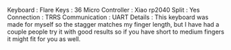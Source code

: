 Keyboard : Flare
Keys : 36
Micro Controller : Xiao rp2040
Split : Yes
Connection : TRRS
Communication : UART
Details : This keyboard was made for myself so the stagger matches my finger length, but I have had a couple people try it with good results so if you have short to medium fingers it might fit for you as well. 
